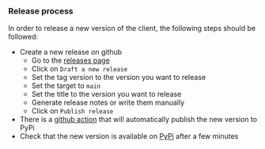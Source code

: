 ### Release process
In order to release a new version of the client, the following steps should be followed:

- Create a new release on github
  - Go to the [releases page](https://github.com/Modulos/modulos_client/releases)
  - Click on `Draft a new release`
  - Set the tag version to the version you want to release
  - Set the target to `main`
  - Set the title to the version you want to release
  - Generate release notes or write them manually
  - Click on `Publish release`
- There is a [github action](https://github.com/Modulos/modulos_client/blob/main/.github/workflows/publish_pypi.yml) that will automatically publish the new version to PyPi
- Check that the new version is available on [PyPi](https://pypi.org/project/modulos-client/) after a few minutes
